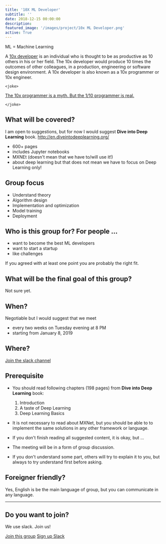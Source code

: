 ```yaml
---
title: '10X ML Developer'
subtitle: ''
date: 2018-12-15 00:00:00
description: 
featured_image: '/images/project/10x ML Developer.png'
active: True
---
```


  ML = Machine Learning

  A [10x developer](https://www.techopedia.com/definition/31673/10x-developer) is an individual who is thought to be as productive as 10 others in his or her field. 
  The 10x developer would produce 10 times the outcomes of other colleagues, in a production, engineering or software design environment.
  A 10x developer is also known as a 10x programmer or 10x engineer.
  


  `<joke>`

  [The 10x programmer is a myth. But the 1/10 programmer is real.](https://hackernoon.com/the-10x-programmer-is-a-myth-7f9074afc038)

  `</joke>`


## What will be covered?
  I am open to suggestions, but for now I would suggest **Dive into Deep Learning** book.
  http://en.diveintodeeplearning.org/

  * 600+ pages
  * includes Jupyter notebooks
  * MXNEt (doesn't mean that we have to/will use it!)
  * about deep learning but that does not mean we have to focus on Deep Learning only!

## Group focus
  * Understand theory
  * Algorithm design
  * Implementation and optimization
  * Model training
  * Deployment

## Who is this group for? For people ...
  * want to become the best ML developers
  * want to start a startup
  * like challenges

 If you agreed with at least one point you are probably the right fit.

## What will be the final goal of this group?
  Not sure yet.

## When?

Negotiable but I would suggest that we meet

* every two weeks on Tuesday evening at 8 PM
* starting from January 8, 2019

## Where?
  [Join the slack channel](https://seoulai.slack.com/messages/CEU0W110Q)


## Prerequisite

* You should read following chapters (198 pages) from **Dive into Deep Learning** book:
  1. Introduction
  2. A taste of Deep Learning
  3. Deep Learning Basics

* It is not necessary to read about MXNet, but you should be able to to implement the same solutions in any other framework or language.
* If you don't finish reading all suggested content, it is okay, but ...
* The meeting will be in a form of group discussion.
* If you don't understand some part, others will try to explain it to you, but always to try understand first before asking.


## Foreigner friendly?
  Yes, English is be the main language of group, but you can communicate in any language.


---

## Do you want to join?

We use slack. Join us!

<a href="https://seoulai.slack.com/messages/CEU0W110Q" class="button button--large">Join this group</a>
<a href="https://seoulai.herokuapp.com/" class="button button--large">Sign up Slack</a>
